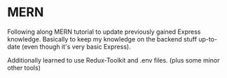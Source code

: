# MERN

Following along MERN tutorial to update previously gained Express knowledge. Basically to keep my knowledge on the backend stuff up-to-date (even though it's very basic Express).

Additionally learned to use Redux-Toolkit and .env files. (plus some minor other tools)
